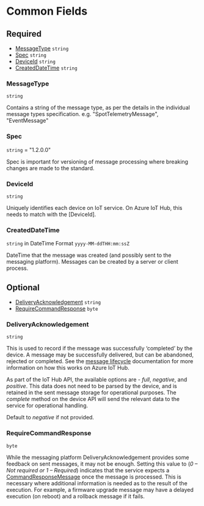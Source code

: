 # Common Fields

## Required

* [MessageType](#messagetype) ```string```
* [Spec](#spec) ```string```
* [DeviceId](#deviceid) ```string```
* [CreatedDateTime](#createddatetime) ```string```

### MessageType
```string``` 

Contains a string of the message type, as per the details in the individual message types specification. e.g. "SpotTelemetryMessage", "EventMessage"
### Spec
```string``` = "1.2.0.0"

Spec is important for versioning of message processing where breaking changes are made to the standard.
### DeviceId
```string``` 

Uniquely identifies each device on IoT service. On Azure IoT Hub, this needs to match with the [DeviceId]. 

### CreatedDateTime
```string``` in DateTime Format ```yyyy-MM-ddTHH:mm:ssZ```

DateTime that the message was created (and possibly sent to the messaging platform). Messages can be created by a server or client process.

## Optional

* [DeliveryAcknowledgement](#deliveryacknowledgement) ```string```
* [RequireCommandResponse](#requirecommandResponse) ```byte```

### DeliveryAcknowledgement
```string``` 

This is used to record if the message was successfully ‘completed’ by the device. A message may be successfully delivered, but can be abandoned, rejected or completed. See the [message lifecycle](https://docs.microsoft.com/en-us/azure/iot-hub/iot-hub-devguide-messages-c2d) documentation for more information on how this works on Azure IoT Hub.

As part of the IoT Hub API, the available options are - _full_, _negative_, and _positive_. This data does not need to be parsed by the device, and is retained in the sent message storage for operational purposes. The _complete_ method on the device API will send the relevant data to the service for operational handling.

Default to _negative_ if not provided.

### RequireCommandResponse
```byte``` 

While the messaging platform DeliveryAcknowledgement provides some feedback on sent messages, it may not be enough. Setting this value to (_0 – Not required or 1 – Required_) indicates that the service expects a [CommandResponseMessage](../01-DeviceToCloud/CommandResponseMessage) once the message is processed. This is necessary where additional information is needed as to the result of the execution. For example, a firmware upgrade message may have a delayed execution (on reboot) and a rollback message if it fails.